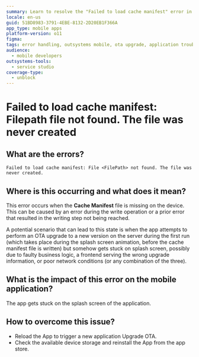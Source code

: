 ```yaml
---
summary: Learn to resolve the "Failed to load cache manifest" error in OutSystems 11 (O11) due to missing files.
locale: en-us
guid: 51BD8983-3791-4EBE-8132-2D20EB1F366A
app_type: mobile apps
platform-version: o11
figma:
tags: error handling, outsystems mobile, ota upgrade, application troubleshooting, performance issues
audience:
  - mobile developers
outsystems-tools:
  - service studio
coverage-type:
  - unblock
---
```


# Failed to load cache manifest: Filepath file not found. The file was never created

## What are the errors?

``Failed to load cache manifest: File <FilePath> not found. The file was never created.``

## Where is this occurring and what does it mean?

This error occurs when the **Cache Manifest** file is missing on the device. This can be caused by an error during the write operation or a prior error that resulted in the writing step not being reached.

A potential scenario that can lead to this state is when the app attempts to perform an OTA upgrade to a new version on the server during the first run (which takes place during the splash screen animation, before the cache manifest file is written) but somehow gets stuck on splash screen, possibly due to faulty business logic, a frontend serving the wrong upgrade information, or poor network conditions (or any combination of the three).

## What is the impact of this error on the mobile application?

The app gets stuck on the splash screen of the application.

## How to overcome this issue?

* Reload the App to trigger a new application Upgrade OTA.
* Check the available device storage and reinstall the App from the app store.
